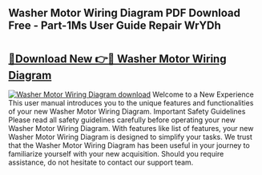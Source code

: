 ## Washer Motor Wiring Diagram PDF Download Free - Part-1Ms User Guide Repair WrYDh

# <h2><a href="http://dfrl9zy.blite.top/?on=Washer+Motor+Wiring+Diagram">🔗Download New 👉🔴 Washer Motor Wiring Diagram</a></h2>

[![Washer Motor Wiring Diagram download](https://i.imgur.com/lujVjoI.png)](http://dfrl9zy.blite.top/?on=Washer+Motor+Wiring+Diagram)
Welcome to a New Experience This user manual introduces you to the unique features and functionalities of your new Washer Motor Wiring Diagram. Important Safety Guidelines Please read all safety guidelines carefully before operating your new Washer Motor Wiring Diagram. With features like list of features, your new Washer Motor Wiring Diagram is designed to simplify your tasks. We trust that the Washer Motor Wiring Diagram has been useful in your journey to familiarize yourself with your new acquisition. Should you require assistance, do not hesitate to contact our support team.
